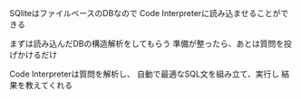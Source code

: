 SQliteはファイルベースのDBなので
Code Interpreterに読み込ませることができる

まずは読み込んだDBの構造解析をしてもらう
準備が整ったら、あとは質問を投げかけるだけ

Code Interpreterは質問を解析し、
自動で最適なSQL文を組み立て、実行し
結果を教えてくれる


